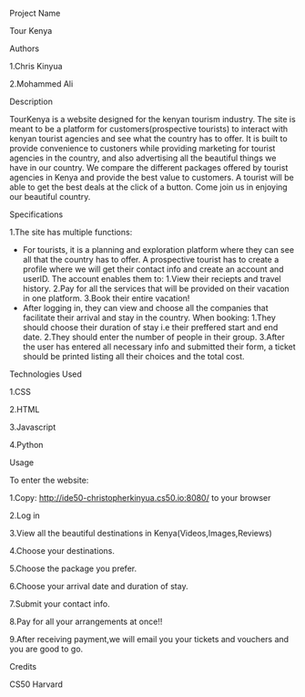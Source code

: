Project Name 

Tour Kenya

Authors

 1.Chris Kinyua 

 2.Mohammed Ali

Description

 TourKenya is a website designed for the kenyan tourism industry. The site is meant to be a platform for customers(prospective tourists) to interact with kenyan tourist agencies and see what the country has to offer. It is built to provide convenience to custoners while providing marketing for tourist agencies in the country, and also advertising all the beautiful things we have in our country. We compare the different packages offered by tourist agencies in Kenya and provide the best value to customers. A tourist will be able to get the best deals at the click of a button. Come join us in enjoying our beautiful country.

Specifications 

1.The site has multiple functions:

- For tourists, it is a planning and exploration platform where they can see all that the country has to offer. A prospective tourist has to create a profile where we will get their contact info and create an account and userID. The account enables them to:
  1.View their reciepts and travel history.
  2.Pay for all the services that will be provided on their vacation in one platform.
  3.Book their entire vacation!
- After logging in, they can view and choose all the companies that facilitate their arrival and stay in the country. When booking:
  1.They should choose their duration of stay i.e their preffered start and end date.
  2.They should enter the number of people in their group.
  3.After the user has entered all necessary info and submitted their form, a ticket should be printed listing all their choices and the total cost.

Technologies Used 

1.CSS

2.HTML

3.Javascript

4.Python

Usage 

To enter the website:

1.Copy: http://ide50-christopherkinyua.cs50.io:8080/ to your browser

2.Log in

3.View all the beautiful destinations in Kenya(Videos,Images,Reviews)

4.Choose your destinations.

5.Choose the package you prefer.

6.Choose your arrival date and duration of stay.

7.Submit your contact info.

8.Pay for all your arrangements at once!!

9.After receiving payment,we will email you your tickets and vouchers and you are good to go.

Credits

 CS50 Harvard
